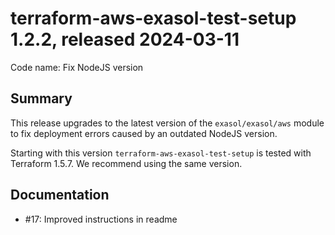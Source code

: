 # terraform-aws-exasol-test-setup 1.2.2, released 2024-03-11

Code name: Fix NodeJS version

## Summary

This release upgrades to the latest version of the `exasol/exasol/aws` module to fix deployment errors caused by an outdated NodeJS version.

Starting with this version `terraform-aws-exasol-test-setup` is tested with Terraform 1.5.7. We recommend using the same version.

## Documentation

* #17: Improved instructions in readme
